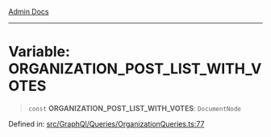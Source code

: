 [Admin Docs](/)

---

# Variable: ORGANIZATION_POST_LIST_WITH_VOTES

> `const` **ORGANIZATION_POST_LIST_WITH_VOTES**: `DocumentNode`

Defined in: [src/GraphQl/Queries/OrganizationQueries.ts:77](https://github.com/PalisadoesFoundation/talawa-admin/blob/main/src/GraphQl/Queries/OrganizationQueries.ts#L77)
